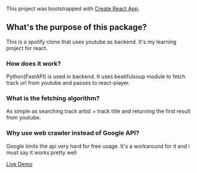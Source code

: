 This project was bootstrapped with [Create React App](https://github.com/facebook/create-react-app).

## What's the purpose of this package?

This is a spotify clone that uses youtube as backend. It's my learning project for react.

### How does it work?

Python(FastAPI) is used in backend. It uses beatifulsoup module to fetch track url from youtube and passes to react-player.

### What is the fetching algorithm?

As simple as searching track artist + track title and returning the first result from youtube.

### Why use web crawler instead of Google API?

Google limits the api very hard for free usage. It's a workaround for it and i must say it works pretty well

[Live Demo](http://farukaydin.xyz/tubify)
